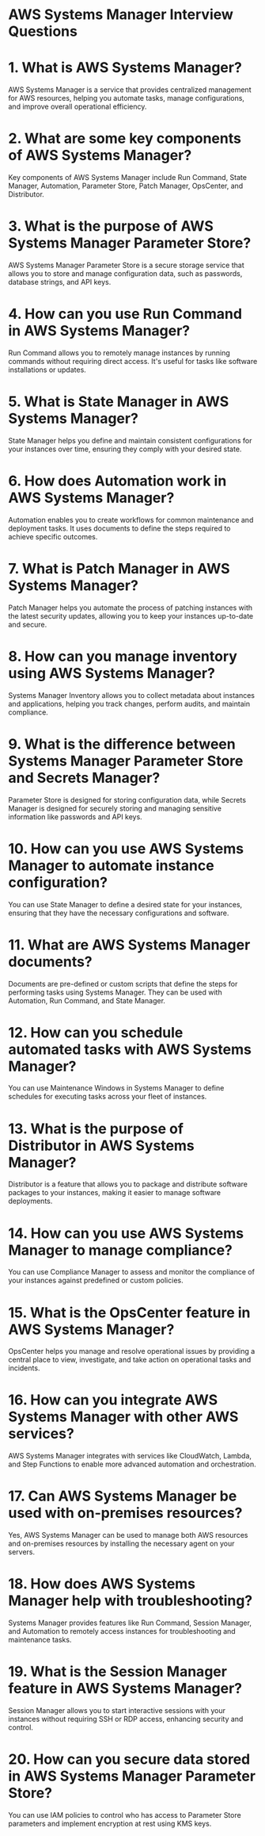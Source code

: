 # AWS Systems Manager Interview Questions
# 1. What is AWS Systems Manager?
AWS Systems Manager is a service that provides centralized management for AWS resources, helping you automate tasks, manage configurations, and improve overall operational efficiency.

# 2. What are some key components of AWS Systems Manager?
Key components of AWS Systems Manager include Run Command, State Manager, Automation, Parameter Store, Patch Manager, OpsCenter, and Distributor.

# 3. What is the purpose of AWS Systems Manager Parameter Store?
AWS Systems Manager Parameter Store is a secure storage service that allows you to store and manage configuration data, such as passwords, database strings, and API keys.

# 4. How can you use Run Command in AWS Systems Manager?
Run Command allows you to remotely manage instances by running commands without requiring direct access. It's useful for tasks like software installations or updates.

# 5. What is State Manager in AWS Systems Manager?
State Manager helps you define and maintain consistent configurations for your instances over time, ensuring they comply with your desired state.

# 6. How does Automation work in AWS Systems Manager?
Automation enables you to create workflows for common maintenance and deployment tasks. It uses documents to define the steps required to achieve specific outcomes.

# 7. What is Patch Manager in AWS Systems Manager?
Patch Manager helps you automate the process of patching instances with the latest security updates, allowing you to keep your instances up-to-date and secure.

# 8. How can you manage inventory using AWS Systems Manager?
Systems Manager Inventory allows you to collect metadata about instances and applications, helping you track changes, perform audits, and maintain compliance.

# 9. What is the difference between Systems Manager Parameter Store and Secrets Manager?
Parameter Store is designed for storing configuration data, while Secrets Manager is designed for securely storing and managing sensitive information like passwords and API keys.

# 10. How can you use AWS Systems Manager to automate instance configuration?
You can use State Manager to define a desired state for your instances, ensuring that they have the necessary configurations and software.

# 11. What are AWS Systems Manager documents?
Documents are pre-defined or custom scripts that define the steps for performing tasks using Systems Manager. They can be used with Automation, Run Command, and State Manager.

# 12. How can you schedule automated tasks with AWS Systems Manager?
You can use Maintenance Windows in Systems Manager to define schedules for executing tasks across your fleet of instances.

# 13. What is the purpose of Distributor in AWS Systems Manager?
Distributor is a feature that allows you to package and distribute software packages to your instances, making it easier to manage software deployments.

# 14. How can you use AWS Systems Manager to manage compliance?
You can use Compliance Manager to assess and monitor the compliance of your instances against predefined or custom policies.

# 15. What is the OpsCenter feature in AWS Systems Manager?
OpsCenter helps you manage and resolve operational issues by providing a central place to view, investigate, and take action on operational tasks and incidents.

# 16. How can you integrate AWS Systems Manager with other AWS services?
AWS Systems Manager integrates with services like CloudWatch, Lambda, and Step Functions to enable more advanced automation and orchestration.

# 17. Can AWS Systems Manager be used with on-premises resources?
Yes, AWS Systems Manager can be used to manage both AWS resources and on-premises resources by installing the necessary agent on your servers.

# 18. How does AWS Systems Manager help with troubleshooting?
Systems Manager provides features like Run Command, Session Manager, and Automation to remotely access instances for troubleshooting and maintenance tasks.

# 19. What is the Session Manager feature in AWS Systems Manager?
Session Manager allows you to start interactive sessions with your instances without requiring SSH or RDP access, enhancing security and control.

# 20. How can you secure data stored in AWS Systems Manager Parameter Store?
You can use IAM policies to control who has access to Parameter Store parameters and implement encryption at rest using KMS keys.

